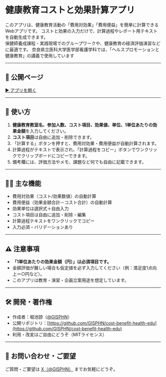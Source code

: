 # 健康教育コストと効果計算アプリ

このアプリは、健康教育活動の「費用対効果」「費用便益」を簡単に計算できるWebアプリです。 
コストと効果の入力だけで、計算過程やレポート用テキストを自動生成できます。  
保健師養成課程・実践現場でのグループワークや、健康教育の経済評価演習などに最適です。
奈良県立医科大学医学部看護学科では、「ヘルスプロモーションと健康教育」の講義で使用しています

---

## 🚀 公開ページ

[▶️ アプリを開く](https://gisphn.github.io/cost-benefit-health-edu/)

---

## 🔰 使い方

1. **健康教育教室名、参加人数、コスト項目、効果値、単位、1単位あたりの効果金額**を入力してください。
2. **コスト項目**は自由に追加・削除できます。
3. 「計算する」ボタンを押すと、費用対効果・費用便益が自動計算されます。
4. 計算過程がテキストで表示され、「計算過程をコピー」ボタンでワンクリックでクリップボードにコピーできます。
5. 備考欄には、評価方法やメモ、課題など何でも自由に記載できます。

---

## 🧑‍🏫 主な機能

- 費用対効果（コスト/効果数値）の自動計算
- 費用便益（効果金額合計－コスト合計）の自動計算
- 効果単位は選択式＋自由入力
- コスト項目は自由に追加・削除・編集
- 計算過程テキストをワンクリックでコピー
- 入力必須・バリデーションあり

---

## ⚠️ 注意事項

- **「1単位あたりの効果金額（円）」は必須項目です。**
- 金額評価が難しい場合も仮定値を必ず入力してください（例：満足度1点向上＝○円など）。
- このアプリは教育・演習・企画立案用途を想定しています。

---

## 🛠️ 開発・著作権

- 作成者：堀池諒（[@GISPHN](https://x.com/GISPHN)）
- 公開リポジトリ：[https://github.com/GISPHN/cost-benefit-health-edu](https://github.com/GISPHN/cost-benefit-health-edu)
- 利用・改変はご自由にどうぞ（MITライセンス）

---

## 💬 お問い合わせ・ご要望

ご質問・ご要望は [X（@GISPHN）](https://x.com/GISPHN) までお気軽にどうぞ。
